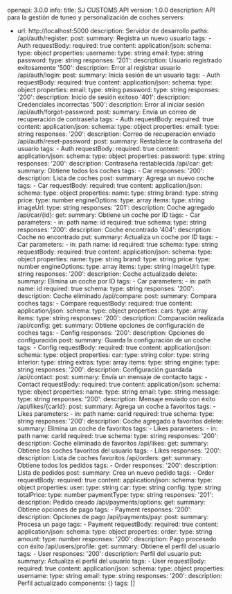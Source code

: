 openapi: 3.0.0
info:
  title: SJ CUSTOMS API
  version: 1.0.0
  description: API para la gestión de tuneo y personalización de coches
servers:
  - url: http://localhost:5000
    description: Servidor de desarrollo
paths:
  /api/auth/register:
    post:
      summary: Registra un nuevo usuario
      tags:
        - Auth
      requestBody:
        required: true
        content:
          application/json:
            schema:
              type: object
              properties:
                username:
                  type: string
                email:
                  type: string
                password:
                  type: string
      responses:
        '201':
          description: Usuario registrado exitosamente
        '500':
          description: Error al registrar usuario
  /api/auth/login:
    post:
      summary: Inicia sesión de un usuario
      tags:
        - Auth
      requestBody:
        required: true
        content:
          application/json:
            schema:
              type: object
              properties:
                email:
                  type: string
                password:
                  type: string
      responses:
        '200':
          description: Inicio de sesión exitoso
        '401':
          description: Credenciales incorrectas
        '500':
          description: Error al iniciar sesión
  /api/auth/forgot-password:
    post:
      summary: Envía un correo de recuperación de contraseña
      tags:
        - Auth
      requestBody:
        required: true
        content:
          application/json:
            schema:
              type: object
              properties:
                email:
                  type: string
      responses:
        '200':
          description: Correo de recuperación enviado
  /api/auth/reset-password:
    post:
      summary: Restablece la contraseña del usuario
      tags:
        - Auth
      requestBody:
        required: true
        content:
          application/json:
            schema:
              type: object
              properties:
                password:
                  type: string
      responses:
        '200':
          description: Contraseña restablecida
  /api/car:
    get:
      summary: Obtiene todos los coches
      tags:
        - Car
      responses:
        '200':
          description: Lista de coches
    post:
      summary: Agrega un nuevo coche
      tags:
        - Car
      requestBody:
        required: true
        content:
          application/json:
            schema:
              type: object
              properties:
                name:
                  type: string
                brand:
                  type: string
                price:
                  type: number
                engineOptions:
                  type: array
                  items:
                    type: string
                imageUrl:
                  type: string
      responses:
        '201':
          description: Coche agregado
  /api/car/{id}:
    get:
      summary: Obtiene un coche por ID
      tags:
        - Car
      parameters:
        - in: path
          name: id
          required: true
          schema:
            type: string
      responses:
        '200':
          description: Coche encontrado
        '404':
          description: Coche no encontrado
    put:
      summary: Actualiza un coche por ID
      tags:
        - Car
      parameters:
        - in: path
          name: id
          required: true
          schema:
            type: string
      requestBody:
        required: true
        content:
          application/json:
            schema:
              type: object
              properties:
                name:
                  type: string
                brand:
                  type: string
                price:
                  type: number
                engineOptions:
                  type: array
                  items:
                    type: string
                imageUrl:
                  type: string
      responses:
        '200':
          description: Coche actualizado
    delete:
      summary: Elimina un coche por ID
      tags:
        - Car
      parameters:
        - in: path
          name: id
          required: true
          schema:
            type: string
      responses:
        '200':
          description: Coche eliminado
  /api/compare:
    post:
      summary: Compara coches
      tags:
        - Compare
      requestBody:
        required: true
        content:
          application/json:
            schema:
              type: object
              properties:
                cars:
                  type: array
                  items:
                    type: string
      responses:
        '200':
          description: Comparación realizada
  /api/config:
    get:
      summary: Obtiene opciones de configuración de coches
      tags:
        - Config
      responses:
        '200':
          description: Opciones de configuración
    post:
      summary: Guarda la configuración de un coche
      tags:
        - Config
      requestBody:
        required: true
        content:
          application/json:
            schema:
              type: object
              properties:
                car:
                  type: string
                color:
                  type: string
                interior:
                  type: string
                extras:
                  type: array
                  items:
                    type: string
                engine:
                  type: string
      responses:
        '200':
          description: Configuración guardada
  /api/contact:
    post:
      summary: Envía un mensaje de contacto
      tags:
        - Contact
      requestBody:
        required: true
        content:
          application/json:
            schema:
              type: object
              properties:
                name:
                  type: string
                email:
                  type: string
                message:
                  type: string
      responses:
        '200':
          description: Mensaje enviado con éxito
  /api/likes/{carId}:
    post:
      summary: Agrega un coche a favoritos
      tags:
        - Likes
      parameters:
        - in: path
          name: carId
          required: true
          schema:
            type: string
      responses:
        '200':
          description: Coche agregado a favoritos
    delete:
      summary: Elimina un coche de favoritos
      tags:
        - Likes
      parameters:
        - in: path
          name: carId
          required: true
          schema:
            type: string
      responses:
        '200':
          description: Coche eliminado de favoritos
  /api/likes:
    get:
      summary: Obtiene los coches favoritos del usuario
      tags:
        - Likes
      responses:
        '200':
          description: Lista de coches favoritos
  /api/orders:
    get:
      summary: Obtiene todos los pedidos
      tags:
        - Order
      responses:
        '200':
          description: Lista de pedidos
    post:
      summary: Crea un nuevo pedido
      tags:
        - Order
      requestBody:
        required: true
        content:
          application/json:
            schema:
              type: object
              properties:
                user:
                  type: string
                car:
                  type: string
                config:
                  type: string
                totalPrice:
                  type: number
                paymentType:
                  type: string
      responses:
        '201':
          description: Pedido creado
  /api/payments/options:
    get:
      summary: Obtiene opciones de pago
      tags:
        - Payment
      responses:
        '200':
          description: Opciones de pago
  /api/payments/pay:
    post:
      summary: Procesa un pago
      tags:
        - Payment
      requestBody:
        required: true
        content:
          application/json:
            schema:
              type: object
              properties:
                order:
                  type: string
                amount:
                  type: number
      responses:
        '200':
          description: Pago procesado con éxito
  /api/users/profile:
    get:
      summary: Obtiene el perfil del usuario
      tags:
        - User
      responses:
        '200':
          description: Perfil del usuario
    put:
      summary: Actualiza el perfil del usuario
      tags:
        - User
      requestBody:
        required: true
        content:
          application/json:
            schema:
              type: object
              properties:
                username:
                  type: string
                email:
                  type: string
      responses:
        '200':
          description: Perfil actualizado
components: {}
tags: []

